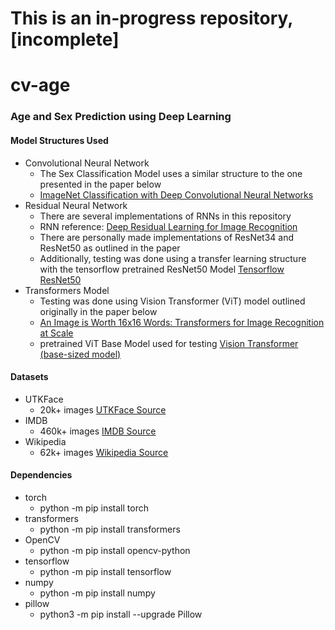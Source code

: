 # This is an in-progress repository, [incomplete]

# cv-age

### Age and Sex Prediction using Deep Learning

#### Model Structures Used
- Convolutional Neural Network
  - The Sex Classification Model uses a similar structure to the one presented in the paper below
  - [ImageNet Classification with Deep Convolutional Neural Networks](https://proceedings.neurips.cc/paper/2012/file/c399862d3b9d6b76c8436e924a68c45b-Paper.pdf)
- Residual Neural Network
  - There are several implementations of RNNs in this repository
  - RNN reference: [Deep Residual Learning for Image Recognition](https://www.cv-foundation.org/openaccess/content_cvpr_2016/papers/He_Deep_Residual_Learning_CVPR_2016_paper.pdf)
  - There are personally made implementations of ResNet34 and ResNet50 as outlined in the paper
  - Additionally, testing was done using a transfer learning structure with the tensorflow pretrained ResNet50 Model [Tensorflow ResNet50](https://www.tensorflow.org/api_docs/python/tf/keras/applications/resnet50/ResNet50)
- Transformers Model
  - Testing was done using Vision Transformer (ViT) model outlined originally in the paper below
  - [An Image is Worth 16x16 Words: Transformers for Image Recognition at Scale](https://arxiv.org/pdf/2010.11929)
  - pretrained ViT Base Model used for testing [Vision Transformer (base-sized model)](https://huggingface.co/google/vit-base-patch16-224)

#### Datasets
- UTKFace
  - 20k+ images [UTKFace Source](https://susanqq.github.io/UTKFace/)
- IMDB
  - 460k+ images [IMDB Source](https://data.vision.ee.ethz.ch/cvl/rrothe/imdb-wiki/)
- Wikipedia
  - 62k+ images [Wikipedia Source](https://data.vision.ee.ethz.ch/cvl/rrothe/imdb-wiki/)

#### Dependencies
- torch
  - python -m pip install torch
- transformers
  - python -m pip install transformers
- OpenCV
  - python -m pip install opencv-python
- tensorflow
  - python -m pip install tensorflow
- numpy
  - python -m pip install numpy
- pillow
  - python3 -m pip install --upgrade Pillow
